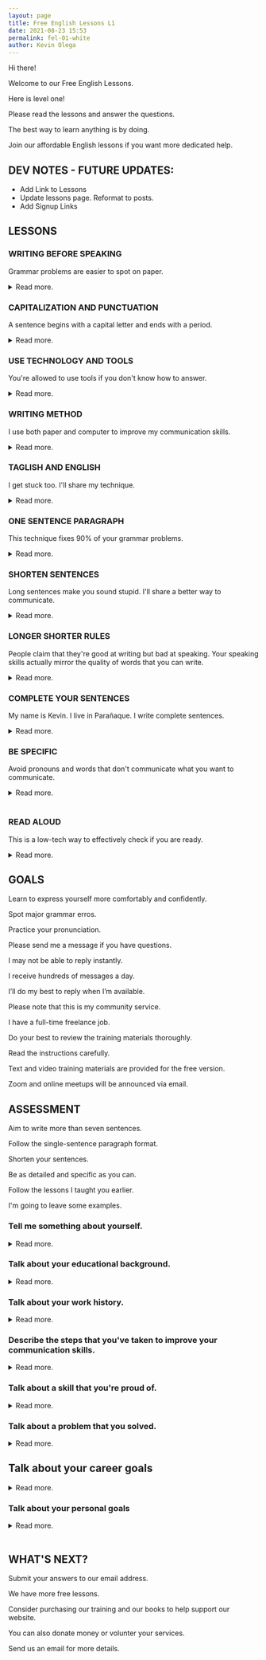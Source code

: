 ```yaml
--- 
layout: page
title: Free English Lessons L1
date: 2021-08-23 15:53
permalink: fel-01-white 
author: Kevin Olega 
--- 
```

Hi there!

Welcome to our Free English Lessons.

Here is level one!

Please read the lessons and answer the questions.

The best way to learn anything is by doing.

Join our affordable English lessons if you want more dedicated help.

## DEV NOTES - FUTURE UPDATES:

- Add Link to Lessons
- Update lessons page. Reformat to posts.
- Add Signup Links

## LESSONS

### WRITING BEFORE SPEAKING

Grammar problems are easier to spot on paper.

<details>
	<summary>Read more.</summary>
	<p>Write as if you are speaking to another person.</p>
	<p>Practice writing everything that you want to say.</p>
	<p>Include all the details.</p>
	<p>Fix the grammar on paper.</p>
	<p>You'll sound a lot better when you begin speaking.</p>
	<p><a href="https://drive.google.com/file/d/1pOn2YAtoBk5xtdly-KDHGnzBrx2f_ZAr/view?usp=sharing">FURTHER READING: LINK TO LESSON</a></p>
</details>

### CAPITALIZATION AND PUNCTUATION

A sentence begins with a capital letter and ends with a period.

<details>
	<summary>Read more.</summary>
	<p>A sentence always begins with a capital letter.</p>
	<p>Proper nouns such as names, places, things, and events begin with a capital letter.</p>
	<p>Kevin, Parañaque City, Philippines, West Contact Services, and other proper nouns are written as capital letters.</p>
	<p>Sentences need to end with a punctuation marke like a period, question mark, or exclamation point.</p>
	<p>Failing to do so will give interviewers a bad impression of your communication skills.</p>
	<p><a href="https://callcentertrainingtips.com/capitalization-punctuation">FURTHER READING: LINK TO LESSON</a></p>
</details>

### USE TECHNOLOGY AND TOOLS

You're allowed to use tools if you don't know how to answer.

<details>
	<summary>Read more.</summary>
	<p>Use the built-in spelling and grammar checker on Google Docs.</p>
	<p>Use the free Grammarly.com service.</p>
	<p>Google words that you don't know.</p>
	<p>Use Google Translate to get ideas on how to communicate your message.</p>
	<p>Tools help spot 90% of your errors.</p>
	<p>Using tools is not cheating.</p>
	<p><a href="https://callcentertrainingtips.com/grammar-tools">FURTHER READING: LINK TO LESSON</a></p>
</details>

### WRITING METHOD

I use both paper and computer to improve my communication skills.

<details>
	<summary>Read more.</summary>
	<p>I write my ideas on scratch paper.</p>
	<p>I rewrite important ideas in my notebook.</p>
	<p>I format and encode my writing on my computer.</p>
	<p>I record what I said using my phone.</p>
	<p>I listen to how I sound and write ideas on how to improve my communciation.</p>
	<p>I repeat the process until I'm happy with my message.</p>
	<p><a href="">FURTHER READING: LINK TO LESSON</a></p>
</details>

### TAGLISH AND ENGLISH

I get stuck too. I'll share my technique.

<details>
	<summary>Read more.</summary>
	<p>Write your ideas in Taglish.</p>
	<p>Convert your sentences into English.</p>
	<p>Rewrite your ideas until you are happy with the communication.</p>
	<p>Ideas are easier to process on paper than in your head.</p>
	<p>Always write your ideas even if it's in Filipino, you can always translate if you need to.</p>
	<p><a href="">FURTHER READING: LINK TO LESSON</a></p>
</details>

### ONE SENTENCE PARAGRAPH

This technique fixes 90% of your grammar problems.

<details>
	<summary>Read more.</summary>
	<p>Don't waste your effort composing paragraphs with five or more sentences.</p>
	<p>Treat each sentence like a paragraph.</p>
	<p>Include a space above and below your sentence.</p>
	<p>Give each sentence it's own line.</p>
	<p>You'll easily spot grammar problems when you write in this format.</p>
	<p><a href="">FURTHER READING: LINK TO LESSON</a></p>
</details>

### SHORTEN SENTENCES

Long sentences make you sound stupid. I'll share a better way to communicate.

<details>
	<summary>Read more.</summary>
	<p>Don't put all your ideas in one sencences.</p>
	<p>Keep your sentences short and simple.</p>
	<p>Avoid exceeding seven to eleven words when writing sentences.</p>
	<p>Each sentence should only have one idea.</p>
	<p>Ideas will flow smoother after you learn this lesson.</p>
	<p><a href="">FURTHER READING: LINK TO LESSON</a></p>
</details>


### LONGER SHORTER RULES

People claim that they're good at writing but bad at speaking. Your speaking skills actually mirror the quality of words that you can write.

<details>
	<summary>Read more.</summary>
	<p>Write longer then shorter.</p>
	<p>I write 100 sentences about myself.</p>
	<p>I select the best fifty sentences that I can use in interviews.</p>
	<p>I then select the best twenty sentences that will impress the interviewer.</p>
	<p>I finally select five sentences to introduce myself to the interviewer.</p>
	<p>I use the remaining sentences to answer follow-up questions.</p>
	<p>My name is Kevin.</p>
	<p>I live in Parañaque.</p>
	<p>My previous job was sales.</p>
	<p>I enjoy writing, exercising, and reading books.</p>
	<p>I want to work in a call center to earn ₱30,000 a month.</p>
	<p><a href="">FURTHER READING: LINK TO LESSON</a></p>
</details>

### COMPLETE YOUR SENTENCES

My name is Kevin. I live in Parañaque. I write complete sentences.

<details>
	<summary>Read more.</summary>
	<p>A sentence begins with a capital letter and ends with a punctuation mark.</p>
	<p>A sentence needs to have a subject.</p>
	<p>A sentence needs to have a verb.</p>
	<p>A sentence needs to have an object or receiver of the action.</p>
	<p>Write complete sentences.</p>
	<p>Avoid speaking in phrases.</p>
	<p><a href="">FURTHER READING: LINK TO LESSON</a></p>
</details>

### BE SPECIFIC

Avoid pronouns and words that don't communicate what you want to communicate. 

<details>
	<summary>Read more.</summary>
	<p>It's always a good idea to avoid pronouns. </p>
	<p>Overused pronouns create problems because you can get confused.</p>
	<p>He did it after going there.</p>
	<p>Who did what? What did he do? Where did he go?</p>
	<p>Kevin ate at the restaurant after going to the gym.</p>
	<p>Avoid using pronouns to avoid confusion.</p>
	<p><a href="">FURTHER READING: LINK TO LESSON</a></p>
</details>
<br>


### READ ALOUD

This is a low-tech way to effectively check if you are ready.

<details>
	<summary>Read more.</summary>
	<p>We sometimes don't have access to a spelling and grammar check software.</p>
	<p>Read what you've written aloud.</p>
	<p>Listen to how your writing sounds.</p>
	<p>Are you happy with how the message is delivered?</p>
	<p>Read your writing aloud.</p>
	<p><a href="">FURTHER READING: LINK TO LESSON</a></p>
</details>

## GOALS

Learn to express yourself more comfortably and confidently.

Spot major grammar erros.

Practice your pronunciation.

Please send me a message if you have questions.

I may not be able to reply instantly.

I receive hundreds of messages a day.

I’ll do my best to reply when I’m available.

Please note that this is my community service.

I have a full-time freelance job.

Do your best to review the training materials thoroughly.

Read the instructions carefully.

Text and video training materials are provided for the free version.

Zoom and online meetups will be announced via email.

## ASSESSMENT

Aim to write more than seven sentences.

Follow the single-sentence paragraph format.

Shorten your sentences.

Be as detailed and specific as you can.

Follow the lessons I taught you earlier.

I'm going to leave some examples.

### Tell me something about yourself.

<details>
	<summary>Read more.</summary>
	<p>My name is Kevin.</p>
	<p>I live in Parañaque.</p>
	<p>I worked in sales.</p>
	<p>I enjoy writing and studying.</p>
	<p>I love going to the gym.</p>
	<p>I like investing in computers.</p>
	<p>I'm grateful that I get to work from home.</p>
	<p>I spend my free time taking care of my dogs.</p>
	<p>I can deadlift 365 lbs.</p>
	<p>I plan to go camping after the pandemic.</p>
	<p>Now it's your turn.</p>
	<p>Tell me something about yourself.</p>
	<p><a href="">FURTHER READING: LINK TO LESSON</a></p>
</details>


### Talk about your educational background.

<details>
	<summary>Read more.</summary>
	<p>I studied at iAcademy Makati.</p>
	<p>I studied business management.</p>
	<p>I had some programming courses.</p>
	<p>I learned how to cook in 2016.</p>
	<p>I got interested in sports science so I began studying strength training principles.</p>
	<p>I bought a course in marketing and business writing.</p>
	<p>I learned how to drive in 2018</p>
	<p>I studied negotiations and project management back in 2019.</p>
	<p>I studied CSS in 2020.</p>
	<p>I studied Jekyll in 2021.</p>
	<p>I try to learn a new skill every year.</p>
	<p>I'm studying Javascript and databases this year.</p>
	<p>How about you?</p>
	<p>What topics have you studied</p>
	<p>What topics do you want to study?</p>
	<p><a href="">FURTHER READING: LINK TO LESSON</a></p>
</details>

### Talk about your work history.

<details>
	<summary>Read more.</summary>
	<p>I was a part-time store clerk for a family business in 2005.</p>
	<p>I got my first job as a mall promodizer the same year.</p>
	<p>I worked selling real estate.</p>
	<p>I made ₱300,000 selling real estate.</p>
	<p>I transfered to an insurance company because I thought the work would be easier.</p>
	<p>I didn't get a lot of sales working for an insurance company but I did learn a lot.</p>
	<p>I worked for a Korean language center, and taught English to kids.</p>
	<p>I began working for a call center school in 2007.</p>
	<p>We helped thousands of students get hired in a call center.</p>
	<p>Our call center school opened another company and I became a supervisor.</p>
	<p>Unfortunately the company closed down and found myself unemployed.</p>
	<p>I worked as a freelance salesperson and trainer for a health and beauty company.</p>
	<p>I survived by accepting tutorial jobs near me.</p>
	<p>I later worked for a recruitment company.</p>
	<p>I worked in IT sales and made ₱50k a month.</p>
	<p>I went on a mini-retirement for a year and travel using my savings.</p>
	<p>I worked for West Contact Services in 2013 and became top agent until I left in 2016.</p>
	<p>I started working as a professional writer in 2016.</p>
	<p>I became a VA and got promoted to project manager.</p>
	<p>I've been spending my free time studying different skills like programming and video editing.</p>
	<p>My goal is to earn around $2,500 a month.</p>
	<p>How about you?</p>
	<p>Tell me about your work history.</p>
	<p><a href="">FURTHER READING: LINK TO LESSON</a></p>
</details>

### Describe the steps that you've taken to improve your communication skills.


<details>
	<summary>Read more.</summary>
	<p>I read a lot of books.</p>
	<p>I've been writing about my ideas and experience since 2005.</p>
	<p>I write every day.</p>
	<p>I listen to podcasts, audiobooks, interviews, and write notes.</p>
	<p>I have ten boxes full of notes.</p>
	<p>I have about 50,000 notes on my computer.</p>
	<p>I also make an effort to teach others what I know.</p>
	<p>I talk to people whenever possible.</p>
	<p>I share my ideas.</p>
	<p>I try to teach or sell something.</p>
	<p>I fail a lot but I feel that I get better with every failure.</p>
	<p>I used to watch a lot of movies but I don't feel that I make progress.</p>
	<p>I've only made progress when I'm opening my mouth or moving my hands.</p>
	<p>How about you?</p>
	<p>What steps have you taken to improve your communication skills?</p>
	<p><a href="">FURTHER READING: LINK TO LESSON</a></p>
</details>

### Talk about a skill that you're proud of.


<details>
	<summary>Read more.</summary>
	<p>I'm proud of my cooking skills.</p>
	<p>I got into an accident when I was younger.</p>
	<p>My family kept me out of the kitchen and as a result I didn't have any cooking skills.</p>
	<p>I only learned how to cook when I turned twenty six.</p>
	<p>I bought a beginners cook book.</p>
	<p>I bought a giant french cook book.</p>
	<p>I studies videos of Jamie Oliver, Gordon Ramsay, and Heston Blumenthal.</p>
	<p>I watched the videos again and again.</p>
	<p>I bought tools and ingredients then tested the recipes at home.</p>
	<p>I invited friends to eat at my home during my rest days.</p>
	<p>I volunteered to help at the kitchen or cook during gatherings.</p>
	<p>I made friends with chefs and people in the food business.</p>
	<p>I asked for tips and feedback on my cooking.</p>
	<p>I made a friend at my call center job and we began selling food at the office.</p>
	<p>I made a lot of money selling food at the call center.</p>
	<p>I only cook beef and eggs these days.</p>
	<p>I ocassionally make cheesecake and give a box to my friends as gifts.</p>
	<p>I learned a lot of things that I was missing when I learned how to cook.</p>
	<p>I remember that I got my call center job by talking about my cooking skills.</p>
	<p>How about you?</p>
	<p>Tell me about a skill that you're proud of.</p>
	<p><a href="">FURTHER READING: LINK TO LESSON</a></p>
</details>

###  Talk about a problem that you solved.

<details>
	<summary>Read more.</summary>
	<p>Our family didn't have enough money.</p>
	<p>I got kicked out of college because of poor communication skills.</p>
	<p>I got a job at a promodizer.</p>
	<p>I was only earning six thousand pesos a month.</p>
	<p>My boss recommended I continue studying.</p>
	<p>I spent money buying books.</p>
	<p>I spent my bonus to pay for training and seminars.</p>
	<p>I got better jobs when I got better skills.</p>
	<p>I started getting better quality jobs as my communication got better.</p>
	<p>I've received support and advice that got me to where I am today.</p>
	<p>It wasn't always easy.</p>
	<p>Speaking to people is hard.</p>
	<p>I was a naturally shy person.</p>
	<p>I tended to say the wrong words.</p>
	<p>I was always rejected by people.</p>
	<p>I spent a long time feeling depressed.</p>
	<p>I kept going anyway.</p>
	<p>I spent all my available resources to learn skills and get better.</p>
	<p>I was writing and taking notes every day.</p>
	<p>I was studying on the bus, during lunch breaks, and before going to sleep.</p>
	<p>I said no to a lot of invitations.</p>
	<p>I eventually won.</p>
	<p>However, it wasn't easy.</p>
	<p>Learning skills seems to be the best solution to solving personal and financial problems.</p>
	<p>How about you?</p>
	<p>Share a story about how you solved a problem.</p>

	<p><a href="">FURTHER READING: LINK TO LESSON</a></p>
</details>

## Talk about your career goals

<details>
	<summary>Read more.</summary>
	<p>It's unfortunate that I'm writing this in 2021.</p>
	<p>I already achieved most of my career goals.</p>
	<p>I've hit all the milestones that I thought I could only wish or pray for when I was younger.</p>
	<p>I've sold enough product to get a six-figure income.</p>
	<p>I've helped hundreds of people get hired at their dream jobs.</p>
	<p>I've worked in IT.</p>
	<p>I've worked in recruitment.</p>
	<p>I've worked in sales.</p>
	<p>I've become a trainer.</p>
	<p>I've become a top agent.</p>
	<p>I've been promoted to a manager position.</p>
	<p>I've gone on a mini-retirement.</p>
	<p>I can now work from anywhere with an internet connection.</p>
	<p>I'm already at my target.</p>
	<p>There are a few things that I'm aiming for.</p>
	<p>I'm looking to increase my income to $2,500 a month through my job.</p>
	<p>I'd like to get better at making videos.</p>
	<p>I'd like to complete my programming lessons.</p>
	<p>That's it.</p>
	<p>How about you?</p>
	<p>What are your career goals?</p>
	<p><a href="">FURTHER READING: LINK TO LESSON</a></p>
</details>

### Talk about your personal goals

<details>
	<summary>Read more.</summary>
	<p>I'm really happy where I am right now.</p>
	<p>I've already bought everything that I've wanted to buy.</p>
	<p>I have a few more items on my list.</p>
	<p>I'd love to increase my income to $2,500 a month.</p>
	<p>I'd love to learn how to program.</p>
	<p>I'd love to spend time practicing boxing and jiujitsu.</p>
	<p>I'd love to go on hiking and camping trips.</p>
	<p>I'd love to hire a second assistant to take over some of my jobs so I can spend more time watching anime.</p>
	<p>That's it.</p>
	<p>How about you?</p>
	<p>What are your personal goals?</p>
	<p><a href="">FURTHER READING: LINK TO LESSON</a></p>
</details>
<br>

## WHAT'S NEXT?

Submit your answers to our email address.

We have more free lessons.

Consider purchasing our training and our books to help support our website.

You can also donate money or volunter your services.

Send us an email for more details.

